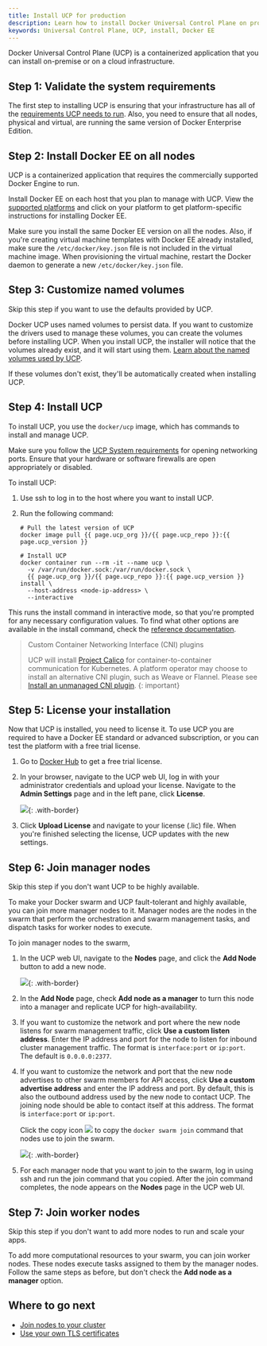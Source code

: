 ```yaml
---
title: Install UCP for production
description: Learn how to install Docker Universal Control Plane on production.
keywords: Universal Control Plane, UCP, install, Docker EE
---
```


Docker Universal Control Plane (UCP) is a containerized application that you
can install on-premise or on a cloud infrastructure.

## Step 1: Validate the system requirements

The first step to installing UCP is ensuring that your infrastructure has all
of the [requirements UCP needs to run](system-requirements.md).
Also, you need to ensure that all nodes, physical and virtual, are running
the same version of Docker Enterprise Edition.

## Step 2: Install Docker EE on all nodes

UCP is a containerized application that requires the commercially supported
Docker Engine to run.

Install Docker EE on each host that you plan to manage with UCP.
View the [supported platforms](/engine/installation/#supported-platforms)
and click on your platform to get platform-specific instructions for installing
Docker EE.

Make sure you install the same Docker EE version on all the nodes. Also,
if you're creating virtual machine templates with Docker EE already
installed, make sure the `/etc/docker/key.json` file is not included in the
virtual machine image. When provisioning the virtual machine, restart the Docker
daemon to generate a new `/etc/docker/key.json` file.

## Step 3: Customize named volumes

Skip this step if you want to use the defaults provided by UCP.

Docker UCP uses named volumes to persist data. If you want
to customize the drivers used to manage these volumes, you can create the
volumes before installing UCP. When you install UCP, the installer
will notice that the volumes already exist, and it will start using them.
[Learn about the named volumes used by UCP](../../ucp-architecture.md).

If these volumes don't exist, they'll be automatically created when installing
UCP.

## Step 4: Install UCP

To install UCP, you use the `docker/ucp` image, which has commands to install
and manage UCP.

Make sure you follow the [UCP System requirements](system-requirements.md)
for opening networking ports. Ensure that your hardware or software firewalls
are open appropriately or disabled.

To install UCP:

1. Use ssh to log in to the host where you want to install UCP.

2.  Run the following command:
    ```none
    # Pull the latest version of UCP
    docker image pull {{ page.ucp_org }}/{{ page.ucp_repo }}:{{ page.ucp_version }}

    # Install UCP
    docker container run --rm -it --name ucp \
      -v /var/run/docker.sock:/var/run/docker.sock \
      {{ page.ucp_org }}/{{ page.ucp_repo }}:{{ page.ucp_version }} install \
      --host-address <node-ip-address> \
      --interactive
    ```
This runs the install command in interactive mode, so that you're prompted for any necessary configuration values. To find what other options are available in the install command, check the [reference documentation](https://docs.docker.com/reference/).

> Custom Container Networking Interface (CNI) plugins
>
> UCP will install [Project Calico](https://docs.projectcalico.org/v3.7/introduction/)
> for container-to-container communication for Kubernetes. A platform operator may
> choose to install an alternative CNI plugin, such as Weave or Flannel. Please see
>[Install an unmanaged CNI plugin](/ee/ucp/kubernetes/install-cni-plugin/).
{: important}

## Step 5: License your installation

Now that UCP is installed, you need to license it. To use UCP you are required to have a Docker EE standard or advanced subscription, or you can test the platform with a free trial license.

1.  Go to [Docker Hub](https://hub.docker.com/editions/enterprise/docker-ee-trial/trial)
    to get a free trial license.

2.  In your browser, navigate to the UCP web UI, log in with your
    administrator credentials and upload your license. Navigate to the
    **Admin Settings** page and in the left pane, click **License**.

    ![](../../images/license-ucp.png){: .with-border}

3.  Click **Upload License** and navigate to your license (.lic) file.
    When you're finished selecting the license, UCP updates with the new
    settings.

## Step 6: Join manager nodes

Skip this step if you don't want UCP to be highly available.

To make your Docker swarm and UCP fault-tolerant and highly available, you can
join more manager nodes to it. Manager nodes are the nodes in the swarm
that perform the orchestration and swarm management tasks, and dispatch tasks
for worker nodes to execute.

To join manager nodes to the swarm,

1.  In the UCP web UI, navigate to the **Nodes** page, and click the
    **Add Node** button to add a new node.

    ![](../../images/nodes-page-ucp.png){: .with-border}

2.  In the **Add Node** page, check **Add node as a manager** to turn this node
    into a manager and replicate UCP for high-availability.

3.  If you want to customize the network and port where the new node listens
    for swarm management traffic, click **Use a custom listen address**. Enter
    the IP address and port for the node to listen for inbound cluster
    management traffic. The format is `interface:port` or `ip:port`.
    The default is `0.0.0.0:2377`.

4.  If you want to customize the network and port that the new node advertises
    to other swarm members for API access, click
    **Use a custom advertise address** and enter the IP address and port.
    By default, this is also the outbound address used by the new node to
    contact UCP. The joining node should be able to contact itself at this
    address. The format is `interface:port` or `ip:port`.

    Click the copy icon ![](../../images/copy-swarm-token.png) to copy the
    `docker swarm join` command that nodes use to join the swarm.

    ![](../../images/add-node-ucp.png){: .with-border}

5.  For each manager node that you want to join to the swarm, log in using
    ssh and run the join command that you copied. After the join command
    completes, the node appears on the **Nodes** page in the UCP web UI.

## Step 7: Join worker nodes

Skip this step if you don't want to add more nodes to run and scale your apps.

To add more computational resources to your swarm, you can join worker nodes.
These nodes execute tasks assigned to them by the manager nodes. Follow the
same steps as before, but don't check the **Add node as a manager** option.

## Where to go next

- [Join nodes to your cluster](../configure/join-nodes.md)
- [Use your own TLS certificates](../configure/use-your-own-tls-certificates.md)

